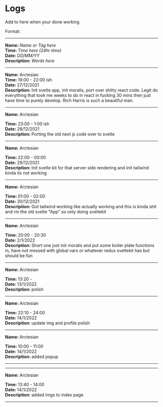# Logs

Add to here when your done working

Format:

<hr>
<strong>Name: </strong><em>Name or Tag here</em> 
<br>
<strong>Time: </strong>  <em>Time here (24hr time)</em> 
<br>
<strong>Date: </strong>  <em>DD/MM/YY</em> 
<br>
<strong>Description: </strong> <em>Words here</em>

<hr>

<strong>Name: </strong>
Arctesian
<br>
<strong>Time: </strong> 19:00 - 22:00 ish
<br>
<strong>Date: </strong>
27/12/2021
<br>
<strong>Description: </strong>Init svelte app, init moralis, port over shitty react code. Legit do everything that took me weeks to do in react in fucking 30 mins then just have time to purely develop. Rich Harris is such a beautiful man.

<hr>
<strong>Name: </strong>
Arctesian
<br>

<strong>Time: </strong> 23:00 - 1:00 ish
<br>
<strong>Date: </strong>
28/12/2021
<br>
<strong>Description: </strong>Porting the old next js code over to svelte

<hr>

<strong>Name: </strong>
Arctesian
<br>

<strong>Time: </strong> 22:00 - 00:00
<br>
<strong>Date: </strong>
29/12/2021
<br>
<strong>Description: </strong>Init svelte kit for that server side rendering and init tailwind kinda its not working

<hr>

<strong>Name: </strong>
Arctesian
<br>

<strong>Time: </strong> 01:00 - 02:00
<br>
<strong>Date: </strong>
30/12/2021
<br>
<strong>Description: </strong>Got tailwind working like actually working and this is kinda shit and rm the old svelte "App" so only doing sveltekit

<hr>

<strong>Name: </strong>
Arctesian
<br>

<strong>Time: </strong> 20:00 - 20:30
<br>
<strong>Date: </strong>
2/1/2022
<br>
<strong>Description: </strong> Short one just init moralis and put some boiler plate functions in, have not messed with global vars or whatever redux sveltekit has but should be fun

<hr>

<strong>Name: </strong>
Arctesian
<br>

<strong>Time: </strong> 13:20 -
<br>
<strong>Date: </strong>
13/1/2022
<br>
<strong>Description: </strong> polish

<hr>

<strong>Name: </strong>
Arctesian
<br>

<strong>Time: </strong> 22:10 - 24:00
<br>
<strong>Date: </strong>
14/1/2022
<br>
<strong>Description: </strong> update img and profile polish

<hr>

<strong>Name: </strong>
Arctesian
<br>

<strong>Time: </strong> 10:00 - 11:00
<br>
<strong>Date: </strong>
14/1/2022
<br>
<strong>Description: </strong> added popup

<hr>

<hr>

<strong>Name: </strong>
Arctesian
<br>

<strong>Time: </strong> 13:40 - 14:00
<br>
<strong>Date: </strong>
14/1/2022
<br>
<strong>Description: </strong> added imgs to index page

<hr>
